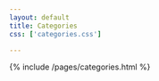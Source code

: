```yaml
---
layout: default
title: Categories
css: ['categories.css']

---
```


{% include /pages/categories.html %}
